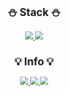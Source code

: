 <div align = center>
<h2>⛄ Stack ⛄</h2>
  <a href="https://dart.dev/" target="_blank"><img src="https://img.shields.io/badge/Dart-0175C2?style=flat&logo=Dart&logoColor=white"/>
  </a>
  <a href="https://flutter-ko.dev/" target="_blank"><img src="https://img.shields.io/badge/Flutter-075B9A?style=flat&logo=Flutter&logoColor=white"/>
  </a>
<br>
  <h2>💡 Info 💡</h2>
  <a href="https://www.notion.so/be8965ac6c5a4b7d8ff155a047a76987?pvs=4" target="_blank"><img src="https://img.shields.io/badge/Notion-494649?      style=flat&logo=Notion&logoColor=white"/>
  </a>
  <a href="https://www.instagram.com/iyes826_/">
    <img src="https://img.shields.io/badge/-@iyes826_-E4405F?logo=Instagram&logoColor=white"/>
  </a>
  <a href="mailto:yy7826w@gmail.com">
    <img src="https://img.shields.io/badge/-yy7826w@gmail.com-D14836?logo=Gmail&logoColor=white"/>
  </a>
</div>
